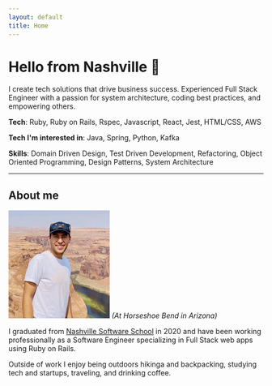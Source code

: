 ```yaml
---
layout: default
title: Home
---
```


# Hello from Nashville 👋

I create tech solutions that drive business success. Experienced Full Stack Engineer with a passion for system architecture, coding best practices, and empowering others.

**Tech**: Ruby, Ruby on Rails, Rspec, Javascript, React, Jest, HTML/CSS, AWS

**Tech I'm interested in**: Java, Spring, Python, Kafka

**Skills**: Domain Driven Design, Test Driven Development, Refactoring, Object Oriented Programming, Design Patterns, System Architecture


___

## About me

![image portrait at Horseshoe Bend](./assets/images/portrait.jpg)
_(At Horseshoe Bend in Arizona)_

I graduated from [Nashville Software School](https://nashvillesoftwareschool.com/) in 2020 and have been working professionally as a Software Engineer specializing in Full Stack web apps using Ruby on Rails.

Outside of work I enjoy being outdoors hikinga and backpacking, studying tech and startups, traveling, and drinking coffee.
